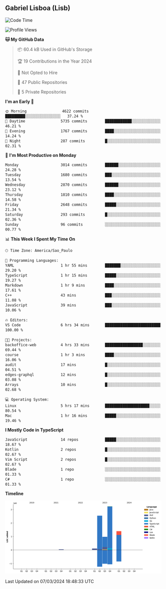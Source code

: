 ## Gabriel Lisboa (Lisb)

<!--START_SECTION:waka-->
![Code Time](http://img.shields.io/badge/Code%20Time-450%20hrs%2049%20mins-blue)

![Profile Views](http://img.shields.io/badge/Profile%20Views-1-blue)

**🐱 My GitHub Data** 

> 📦 60.4 kB Used in GitHub's Storage 
 > 
> 🏆 19 Contributions in the Year 2024
 > 
> 🚫 Not Opted to Hire
 > 
> 📜 47 Public Repositories 
 > 
> 🔑 5 Private Repositories 
 > 
**I'm an Early 🐤** 

```text
🌞 Morning                4622 commits        █████████░░░░░░░░░░░░░░░░   37.24 % 
🌆 Daytime                5735 commits        ████████████░░░░░░░░░░░░░   46.21 % 
🌃 Evening                1767 commits        ████░░░░░░░░░░░░░░░░░░░░░   14.24 % 
🌙 Night                  287 commits         █░░░░░░░░░░░░░░░░░░░░░░░░   02.31 % 
```
📅 **I'm Most Productive on Monday** 

```text
Monday                   3014 commits        ██████░░░░░░░░░░░░░░░░░░░   24.28 % 
Tuesday                  1680 commits        ███░░░░░░░░░░░░░░░░░░░░░░   13.54 % 
Wednesday                2870 commits        ██████░░░░░░░░░░░░░░░░░░░   23.12 % 
Thursday                 1810 commits        ████░░░░░░░░░░░░░░░░░░░░░   14.58 % 
Friday                   2648 commits        █████░░░░░░░░░░░░░░░░░░░░   21.34 % 
Saturday                 293 commits         █░░░░░░░░░░░░░░░░░░░░░░░░   02.36 % 
Sunday                   96 commits          ░░░░░░░░░░░░░░░░░░░░░░░░░   00.77 % 
```


📊 **This Week I Spent My Time On** 

```text
🕑︎ Time Zone: America/Sao_Paulo

💬 Programming Languages: 
YAML                     1 hr 55 mins        ███████░░░░░░░░░░░░░░░░░░   29.20 % 
TypeScript               1 hr 15 mins        █████░░░░░░░░░░░░░░░░░░░░   19.27 % 
Markdown                 1 hr 9 mins         ████░░░░░░░░░░░░░░░░░░░░░   17.61 % 
C++                      43 mins             ███░░░░░░░░░░░░░░░░░░░░░░   11.08 % 
JavaScript               39 mins             ███░░░░░░░░░░░░░░░░░░░░░░   10.06 % 

🔥 Editors: 
VS Code                  6 hrs 34 mins       █████████████████████████   100.00 % 

🐱‍💻 Projects: 
backoffice-web           4 hrs 33 mins       █████████████████░░░░░░░░   69.44 % 
course                   1 hr 3 mins         ████░░░░░░░░░░░░░░░░░░░░░   16.06 % 
audit                    17 mins             █░░░░░░░░░░░░░░░░░░░░░░░░   04.51 % 
edges-graphql            12 mins             █░░░░░░░░░░░░░░░░░░░░░░░░   03.08 % 
Arrays                   10 mins             █░░░░░░░░░░░░░░░░░░░░░░░░   02.68 % 

💻 Operating System: 
Linux                    5 hrs 17 mins       ████████████████████░░░░░   80.54 % 
Mac                      1 hr 16 mins        █████░░░░░░░░░░░░░░░░░░░░   19.46 % 
```

**I Mostly Code in TypeScript** 

```text
JavaScript               14 repos            █████░░░░░░░░░░░░░░░░░░░░   18.67 % 
Kotlin                   2 repos             █░░░░░░░░░░░░░░░░░░░░░░░░   02.67 % 
Vim Script               2 repos             █░░░░░░░░░░░░░░░░░░░░░░░░   02.67 % 
Blade                    1 repo              ░░░░░░░░░░░░░░░░░░░░░░░░░   01.33 % 
C#                       1 repo              ░░░░░░░░░░░░░░░░░░░░░░░░░   01.33 % 
```



**Timeline**

![Lines of Code chart](https://raw.githubusercontent.com/tenlisboa/tenlisboa/main/assets/bar_graph.png)


 Last Updated on 07/03/2024 18:48:33 UTC
<!--END_SECTION:waka-->
